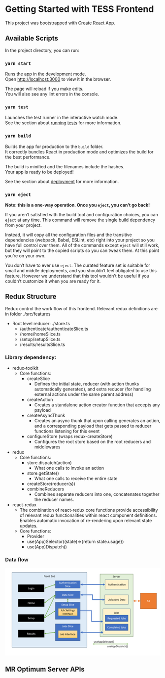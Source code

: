 # Getting Started with TESS Frontend

This project was bootstrapped with [Create React App](https://github.com/facebook/create-react-app).

## Available Scripts

In the project directory, you can run:

### `yarn start`

Runs the app in the development mode.\
Open [http://localhost:3000](http://localhost:3000) to view it in the browser.

The page will reload if you make edits.\
You will also see any lint errors in the console.

### `yarn test`

Launches the test runner in the interactive watch mode.\
See the section about [running tests](https://facebook.github.io/create-react-app/docs/running-tests) for more information.

### `yarn build`

Builds the app for production to the `build` folder.\
It correctly bundles React in production mode and optimizes the build for the best performance.

The build is minified and the filenames include the hashes.\
Your app is ready to be deployed!

See the section about [deployment](https://facebook.github.io/create-react-app/docs/deployment) for more information.

### `yarn eject`

**Note: this is a one-way operation. Once you `eject`, you can’t go back!**

If you aren’t satisfied with the build tool and configuration choices, you can `eject` at any time. This command will remove the single build dependency from your project.

Instead, it will copy all the configuration files and the transitive dependencies (webpack, Babel, ESLint, etc) right into your project so you have full control over them. All of the commands except `eject` will still work, but they will point to the copied scripts so you can tweak them. At this point you’re on your own.

You don’t have to ever use `eject`. The curated feature set is suitable for small and middle deployments, and you shouldn’t feel obligated to use this feature. However we understand that this tool wouldn’t be useful if you couldn’t customize it when you are ready for it.

## Redux Structure
Redux control the work flow of this frontend. Relevant redux definitions are in folder ./src/features
* Root level reducer: ./store.ts
  * /authenticate/authenticateSlice.ts
  * /home/homeSlice.ts
  * /setup/setupSlice.ts
  * /results/resultsSlice.ts

### Library dependency: 
* redux-toolkit
  * Core functions: 
    * createSlice
      * Defines the initial state, reducer (with action thunks automatically generated),
      and extra reducer (for handling external actions under the same parent address)
    * createAction
      * Creates a standalone action creator function that accepts any payload
    * createAsyncThunk
      * Creates an async thunk that upon calling generates an action, and a corresponding payload
      that gets passed to reducer functions listening for this event
    * configureStore (wraps redux-createStore)
      * Configures the root store based on the root reducers and middlewares
* redux
  * Core functions:
    * store.dispatch(action)
      * What one calls to invoke an action
    * store.getState()
      * What one calls to receive the entire state
    * createStore(reducer(s))
    * combineReducers
      * Combines separate reducers into one, concatenates together the 
      reducer names.
* react-redux
  * The combination of react-redux core functions provide accessibility of 
  relevant redux functionalities within react component definitions. Enables automatic
  invocation of re-rendering upon relevant state updates.
  * Core functions:
    * Provider
    * use(App)Selector((state)=>{return state.usage})
    * use(App)Dispatch()
    
### Data flow
![./assets/dataflow.png](./assets/dataflow.png)

## MR Optimum Server APIs
